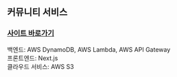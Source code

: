 ## 커뮤니티 서비스

### [사이트 바로가기](https://lovedive.vercel.app/)

백엔드: AWS DynamoDB, AWS Lambda, AWS API Gateway
<br/>
프론트엔드: Next.js
<br/>
클라우드 서비스: AWS S3